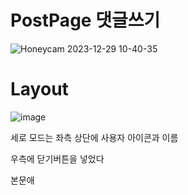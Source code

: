 PostPage 댓글쓰기
=
![Honeycam 2023-12-29 10-40-35](https://github.com/Guri999/codekata/assets/116724657/e93b533c-5bef-4dec-9348-7d578708827f)

# Layout
![image](https://github.com/heesoo-park/TeamAssignment3_2/assets/116724657/15eb026e-cf2e-44c2-a674-8b6fdfeb8eb1)

세로 모드는 좌측 상단에 사용자 아이콘과 이름

우측에 닫기버튼을 넣었다

본문애

